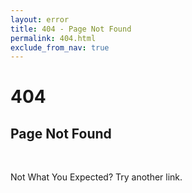 ```yaml
---
layout: error
title: 404 - Page Not Found
permalink: 404.html
exclude_from_nav: true
---
```


  <div id="panel" class="panel text-center">
    <span class="error-icons fa-stack fa-lg">
      <i class="fa fa-stack-2x fa-circle-thin"></i>
      <span >
        <h1 class="fa-stack-1x">404</h1>
      </span>
    </span>
    <h2 class="error-icon-msg">Page Not Found</h2>
    <br />
    <p>Not What You Expected? Try another link.</p>
  </div>
